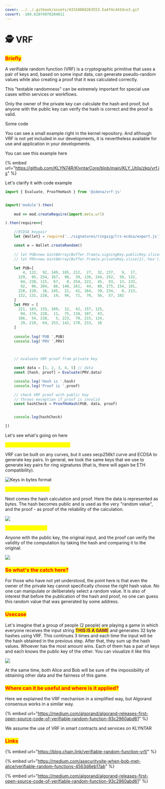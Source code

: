```yaml
---
cover: ../../.gitbook/assets/43310060263553.5a4f4c443dce3.gif
coverY: -104.62074978204011
---
```


# 🕵 VRF

### <mark style="color:red;">Briefly</mark>

A verifiable random function (VRF) is a cryptographic primitive that uses a pair of keys and, based on some input data, can generate pseudo-random values ​​while also creating a proof that it was calculated correctly.

This "testable randomness" can be extremely important for special use cases within services or workflows.

Only the owner of the private key can calculate the hash and proof, but anyone with the public key can verify the hash is correct and the proof is valid.

Some code

You can see a small example right in the kernel repository. And although VRF is not yet included in our developments, it is nevertheless available for use and application in your developments.

You can see this example here

{% embed url="https://github.com/KLYN74R/KlyntarCore/blob/main/KLY_Utils/zkp/vrf.js" %}

Let's clarify it with code example

```javascript
import { Evaluate, ProofHoHash } from '@idena/vrf-js'


import('module').then(
                
    mod => mod.createRequire(import.meta.url)

).then(require=>{

    //ECDSA keypair
    let {Wallet} = require('../signatures/ringsig/lrs-ecdsa/export.js')

    const w = Wallet.createRandom()
       
    // let PUB=new Uint8Array(Buffer.from(w.signingKey.publicKey.slice(2),'hex'))
    // let PRV=new Uint8Array(Buffer.from(w.privateKey.slice(2),'hex'))

    let PUB=[
        4, 122,  92, 149, 185, 212,  27,  32, 237,   9,  17,
      229,  95, 254, 167,  98,  39, 136, 244, 252,  50, 132,
       64, 228, 115,  67,   0, 254, 222,  45,  93,  13, 233,
       92,  96, 204,  86, 140, 161,  44,  88, 175, 154, 101,
      228, 220,  16, 145,  21,  41, 164,  39, 234,   8, 213,
      132, 131, 228,  19,  94,  72,  78,  56,  57, 102
    ]
    let PRV = [
      221, 183, 155, 169,  12,  42, 157, 125,
       84, 174, 228,  11,  75, 134, 107,  43,
      106,  54, 210,   5, 223,  70, 215, 124,
       29, 210,  64, 253, 142, 170, 233,  16
    ]
  
    console.log('PUB ',PUB)
    console.log('PRV ',PRV)

    

    // evaluate VRF proof from private key

    const data = [1, 2, 3, 4, 5] // data
    const [hash, proof] = Evaluate(PRV,data)

    console.log('Hash is ',hash)
    console.log('Proof is ',proof)

    // check VRF proof with public key
    // throws exception if proof is invalid
    const hashCheck = ProofHoHash(PUB, data, proof)


    console.log(hashCheck)

})
```

Let's see what's going on here

<mark style="color:yellow;">**Initially you generate a key pair**</mark>

VRF can be built on any curves, but it uses secp256k1 curve and ECDSA to generate key pairs. In general, we took the same keys that we use to generate key pairs for ring signatures (that is, there will again be ETH compatibility).

![Keys in bytes format](<../../.gitbook/assets/image (11).png>)

<mark style="color:yellow;">**Step 2 - Computation**</mark>

Next comes the hash calculation and proof. Here the data is represented as bytes. The hash becomes public and is used as the very "random value", and the proof - as proof of the reliability of the calculation.

![](<../../.gitbook/assets/image (27).png>)

<mark style="color:yellow;">**Step 3 - Verification**</mark>

Anyone with the public key, the original input, and the proof can verify the validity of the computation by taking the hash and comparing it to the original.

![](<../../.gitbook/assets/image (23).png>)

### <mark style="color:red;">So what's the catch here?</mark>

For those who have not yet understood, the point here is that even the owner of the private key cannot specifically choose the right hash value. No one can manipulate or deliberately select a random value. It is also of interest that before the publication of the hash and proof, no one can guess this random value that was generated by some address.

### <mark style="color:red;">Usecase</mark>

Let's imagine that a group of people (2 people) are playing a game in which everyone receives the input string <mark style="color:purple;">**THIS IS A GAME**</mark> and generates 32 byte hashes using VRF. This continues 3 times and each time the input will be the hash obtained in the previous step. After that, they sum up the hash values. Whoever has the most amount wins. Each of them has a pair of keys and each knows the public key of the other. You can visualize it like this

![](<../../.gitbook/assets/image (12).png>)

At the same time, both Alice and Bob will be sure of the impossibility of obtaining other data and the fairness of this game.

### <mark style="color:red;">Where can it be useful and where is it applied?</mark>

Here we explained the VRF mechanism in a simplified way, but Algorand consensus works in a similar way.

{% embed url="https://medium.com/algorand/algorand-releases-first-open-source-code-of-verifiable-random-function-93c2960abd61" %}

We assume the use of VRF in smart contracts and services on KLYNTAR

### <mark style="color:red;">Links</mark>

{% embed url="https://blog.chain.link/verifiable-random-function-vrf/" %}

{% embed url="https://medium.com/asecuritysite-when-bob-met-alice/verifiable-random-functions-4563d6eb17ab" %}

{% embed url="https://medium.com/algorand/algorand-releases-first-open-source-code-of-verifiable-random-function-93c2960abd61" %}
